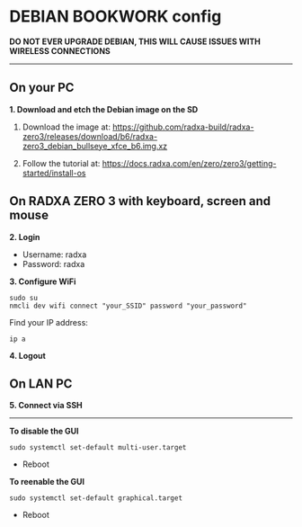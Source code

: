# DEBIAN BOOKWORK config

**DO NOT EVER UPGRADE DEBIAN, THIS WILL CAUSE ISSUES WITH WIRELESS CONNECTIONS**

------

## On your PC

**1. Download and etch the Debian image on the SD**

1. Download the image at: https://github.com/radxa-build/radxa-zero3/releases/download/b6/radxa-zero3_debian_bullseye_xfce_b6.img.xz

2. Follow the  tutorial at: https://docs.radxa.com/en/zero/zero3/getting-started/install-os

## On RADXA ZERO 3 with keyboard, screen and mouse

**2. Login**
- Username: radxa
- Password: radxa


**3. Configure WiFi**
  

```
sudo su
nmcli dev wifi connect "your_SSID" password "your_password"
```

Find your IP address:

```
ip a
```

**4. Logout**

## On LAN PC

**5. Connect via SSH**

----------

**To disable the GUI**

```
sudo systemctl set-default multi-user.target
```
- Reboot
  
**To reenable the GUI**

```
sudo systemctl set-default graphical.target
```
- Reboot
